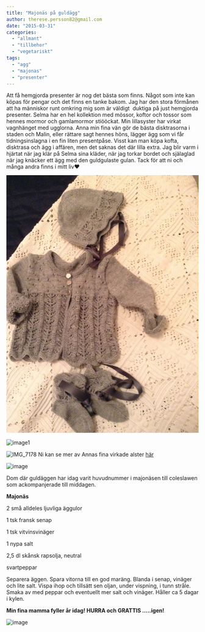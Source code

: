 ```yaml
---
title: "Majonäs på guldägg"
author: therese.persson82@gmail.com
date: "2015-03-31"
categories: 
  - "allmant"
  - "tillbehor"
  - "vegetariskt"
tags: 
  - "agg"
  - "majonas"
  - "presenter"
---
```


Att få hemgjorda presenter är nog det bästa som finns. Något som inte kan köpas för pengar och det finns en tanke bakom. Jag har den stora förmånen att ha människor runt omkring mig som är väldigt  duktiga på just hemgjorda presenter. Selma har en hel kollektion med mössor, koftor och tossor som hennes mormor och gamlamormor stiööckat. Min lillasyster har virkat vagnhänget med ugglorna. Anna min fina vän gör de bästa disktrasorna i staden och Malin, eller rättare sagt hennes höns, lägger ägg som vi får tidningsinslagna i en fin liten presentpåse. Visst kan man köpa kofta, disktrasa och ägg i affären, men det saknas det där lilla extra. Jag blir varm i hjärtat när jag klär på Selma sina kläder, när jag torkar bordet och själaglad när jag knäcker ett ägg med den guldgulaste gulan. Tack för att ni och många andra finns i mitt liv❤️

![image](/static/img/image3-765x1024.jpg)

![image1](/static/img/image1-e1427829886719-768x1024.jpeg)

![IMG_7178](/static/img/IMG_7178-1024x768.jpg)
Ni kan se mer av Annas fina virkade alster [här](https://lillysyster.blogspot.se/)

![image](/static/img/image4-e1427829854357-1024x1024.jpg)

Dom där guldäggen har idag varit huvudnummer i majonäsen till coleslawen som ackompanjerade till middagen.

**Majonäs**

2 små alldeles ljuvliga äggulor

1 tsk fransk senap

1 tsk vitvinsvinäger

1 nypa salt

2,5 dl skånsk rapsolja, neutral

svartpeppar

Separera äggen. Spara vitorna till en god maräng. Blanda i senap, vinäger och lite salt. Vispa ihop och tillsätt sen oljan, under vispning, i tunn stråle. Smaka av med peppar och eventuellt mer salt och vinäger. Håller ca 5 dagar i kylen.

**Min fina mamma fyller år idag! HURRA och GRATTIS .....igen!**

![image](/static/img/image5-e1427832892693-768x1024.jpg)
